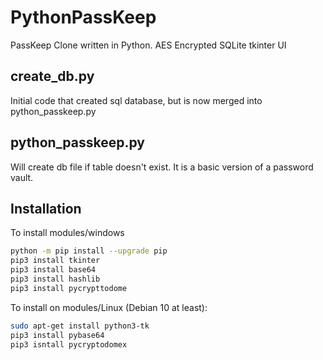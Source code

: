 # PythonPassKeep
PassKeep Clone written in Python.   AES  Encrypted SQLite tkinter UI

## create_db.py

Initial code that created sql database, but is now merged into python_passkeep.py

## python_passkeep.py

Will create db file if table doesn't exist.    It is a basic version of a password vault.    

## Installation

To install modules/windows
```bash
python -m pip install --upgrade pip
pip3 install tkinter
pip3 install base64
pip3 install hashlib
pip3 install pycrypttodome
```
To install on modules/Linux (Debian 10 at least):
```bash
sudo apt-get install python3-tk
pip3 install pybase64
pip3 isntall pycryptodomex
```
